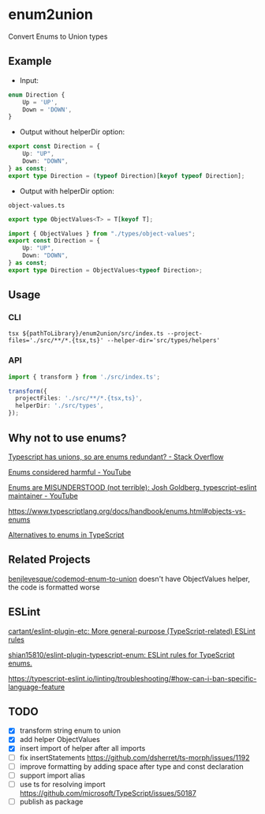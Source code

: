# enum2union

Convert Enums to Union types

## Example

- Input:
```ts
enum Direction {
    Up = 'UP', 
    Down = 'DOWN',
}
```

- Output without helperDir option:
```ts
export const Direction = {
    Up: "UP",
    Down: "DOWN",
} as const;
export type Direction = (typeof Direction)[keyof typeof Direction];
```

- Output with helperDir option:

`object-values.ts`
```typescript
export type ObjectValues<T> = T[keyof T];
```

```ts
import { ObjectValues } from "./types/object-values";
export const Direction = {
    Up: "UP",
    Down: "DOWN",
} as const;
export type Direction = ObjectValues<typeof Direction>;
```


## Usage

### CLI

```shell
tsx ${pathToLibrary}/enum2union/src/index.ts --project-files='./src/**/*.{tsx,ts}' --helper-dir='src/types/helpers'
```

### API

```ts
import { transform } from './src/index.ts';

transform({
  projectFiles: './src/**/*.{tsx,ts}',
  helperDir: './src/types',
});
```

## Why not to use enums?

[Typescript has unions, so are enums redundant? - Stack Overflow](https://stackoverflow.com/questions/40275832/typescript-has-unions-so-are-enums-redundant/60041791#60041791)

[Enums considered harmful - YouTube](https://www.youtube.com/watch?v=jjMbPt_H3RQ)

[Enums are MISUNDERSTOOD (not terrible): Josh Goldberg, typescript-eslint maintainer - YouTube](https://youtu.be/XTXPKbPcvl4?si=fM0egcwNxVatXDsN&t=1146)

https://www.typescriptlang.org/docs/handbook/enums.html#objects-vs-enums

[Alternatives to enums in TypeScript](https://2ality.com/2020/02/enum-alternatives-typescript.html#summary-of-enums-and-enum-alternatives)


## Related Projects

[benjlevesque/codemod-enum-to-union](https://github.com/benjlevesque/codemod-enum-to-union) doesn't have ObjectValues helper, the code is formatted worse

## ESLint

[cartant/eslint-plugin-etc: More general-purpose (TypeScript-related) ESLint rules](https://github.com/cartant/eslint-plugin-etc)

[shian15810/eslint-plugin-typescript-enum: ESLint rules for TypeScript enums.](https://github.com/shian15810/eslint-plugin-typescript-enum)

https://typescript-eslint.io/linting/troubleshooting/#how-can-i-ban-specific-language-feature



## TODO

- [x] transform string enum to union
- [x] add helper ObjectValues<T>
- [x] insert import of helper after all imports
- [ ] fix insertStatements https://github.com/dsherret/ts-morph/issues/1192
- [ ] improve formatting by adding space after type and const declaration
- [ ] support import alias
- [ ] use ts for resolving import https://github.com/microsoft/TypeScript/issues/50187
- [ ] publish as package
